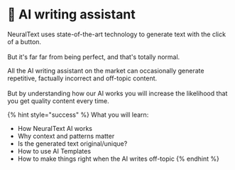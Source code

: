 # 🤖 AI writing assistant

NeuralText uses state-of-the-art technology to generate text with the click of a button.\
\
But it's far far from being perfect, and that's totally normal.

All the AI writing assistant on the market can occasionally generate repetitive, factually incorrect and off-topic content.\
\
But by understanding how our AI works you will increase the likelihood that you get quality content every time.

{% hint style="success" %}
What you will learn:

* How NeuralText AI works
* Why context and patterns matter
* Is the generated text original/unique?
* How to use AI Templates
* How to make things right when the AI writes off-topic
{% endhint %}
